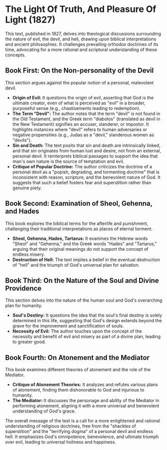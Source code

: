 # The Light Of Truth, And Pleasure Of Light (1827)

This text, published in 1827, delves into theological discussions surrounding the nature of evil, the devil, and hell, drawing upon biblical interpretations and ancient philosophies. It challenges prevailing orthodox doctrines of its time, advocating for a more rational and scriptural understanding of these concepts.

## Book First: On the Non-personality of the Devil

This section argues against the popular notion of a personal, malevolent devil.
- **Origin of Evil:** It questions the origin of evil, asserting that God is the ultimate creator, even of what is perceived as "evil" in a broader, purposeful sense (e.g., chastisements leading to redemption).
- **The Term "Devil":** The author notes that the term "devil" is not found in the Old Testament, and the Greek term "diabolos" (translated as devil in the New Testament) signifies an accuser, slanderer, or impostor. It highlights instances where "devil" refers to human adversaries or negative propensities (e.g., Judas as a "devil," slanderous women as "devils").
- **Sin and Death:** The text posits that sin and death are intrinsically linked, and that sin originates from human lust and desire, not from an external, personal devil. It reinterprets biblical passages to support the idea that man's own nature is the source of temptation and evil.
- **Critique of Popular Doctrine:** The author criticizes the doctrine of a personal devil as a "popish, degrading, and tormenting doctrine" that is inconsistent with reason, scripture, and the benevolent nature of God. It suggests that such a belief fosters fear and superstition rather than genuine piety.

## Book Second: Examination of Sheol, Gehenna, and Hades

This book explores the biblical terms for the afterlife and punishment, challenging their traditional interpretations as places of eternal torment.
- **Sheol, Gehenna, Hades, Tartarus:** It examines the Hebrew words "Sheol" and "Gehenna," and the Greek words "Hades" and "Tartarus," arguing that their original meanings do not support the concept of endless misery.
- **Destruction of Hell:** The text implies a belief in the eventual destruction of "hell" and the triumph of God's universal plan for salvation.

## Book Third: On the Nature of the Soul and Divine Providence

This section delves into the nature of the human soul and God's overarching plan for humanity.
- **Soul's Destiny:** It questions the idea that the soul's final destiny is solely determined in this life, suggesting that God's design extends beyond the grave for the improvement and sanctification of souls.
- **Necessity of Evil:** The author touches upon the concept of the necessity and benefit of evil and misery as part of a divine plan, leading to greater good.

## Book Fourth: On Atonement and the Mediator

This book examines different theories of atonement and the role of the Mediator.
- **Critique of Atonement Theories:** It analyzes and refutes various plans of atonement, finding them dishonorable to God and injurious to humanity.
- **The Mediator:** It discusses the personage and ability of the Mediator in performing atonement, aligning it with a more universal and benevolent understanding of God's grace.

The overall message of the text is a call for a more enlightened and rational understanding of religious doctrines, free from the "shackles of superstition" and the "terrifying dogma" of a personal devil and endless hell. It emphasizes God's omnipotence, benevolence, and ultimate triumph over evil, leading to universal holiness and happiness.